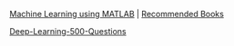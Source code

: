[Machine Learning using MATLAB](https://www.ogemarques.com/wp-content/uploads/2020/04/A-guided-tour-to-Machine-Learning-using-MATLAB.pdf) | [Recommended Books](https://www.ogemarques.com/resources/)

[Deep-Learning-500-Questions](https://github.com/scutan90/DeepLearning-500-questions)
